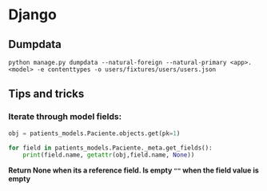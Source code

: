 Django
======

## Dumpdata
```console
python manage.py dumpdata --natural-foreign --natural-primary <app>.<model> -e contenttypes -o users/fixtures/users/users.json
```

## Tips and tricks
### Iterate through model fields:
```python
obj = patients_models.Paciente.objects.get(pk=1)

for field in patients_models.Paciente._meta.get_fields():
    print(field.name, getattr(obj,field.name, None))
```
**Return None when its a reference field. Is empty `""` when the field value
is empty**
